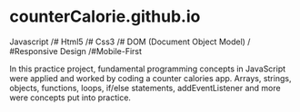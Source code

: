 # counterCalorie.github.io

Javascript /# Html5 /# Css3 /# DOM (Document Object Model) / #Responsive Design /#Mobile-First

In this practice project, fundamental programming concepts in JavaScript were applied and worked by coding a counter calories app. Arrays, strings, objects, functions, loops, if/else statements, addEventListener and more were concepts put into practice.
